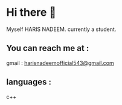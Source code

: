 # Hi there 👋
Myself HARIS NADEEM.
currently a student.

## You can reach me at :
gmail : harisnadeemofficial543@gmail.com

## languages :
c++
